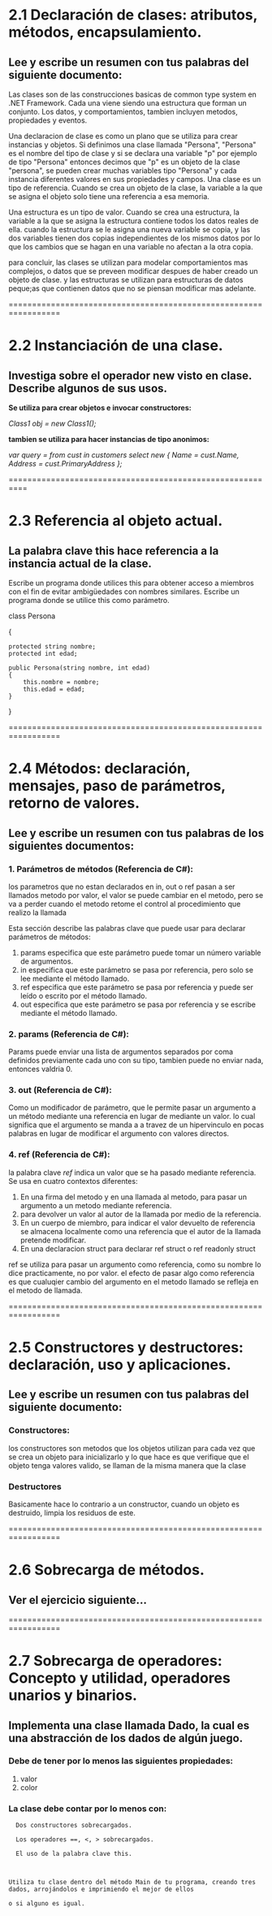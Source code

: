 # 2.1 Declaración de clases: atributos, métodos, encapsulamiento.

##  Lee y escribe un resumen con tus palabras del siguiente documento:

Las clases son de las construcciones basicas de common type system en .NET Framework. Cada una viene siendo una estructura que forman un conjunto. Los datos, y comportamientos, tambien incluyen metodos, propiedades y eventos. 

Una declaracion de clase es como un plano que se utiliza para crear instancias y objetos. Si definimos una clase llamada "Persona", "Persona" es el nombre del tipo de clase y si se declara una variable "p" por ejemplo de tipo "Persona" entonces decimos que "p" es un objeto de la clase "persona", se pueden crear muchas variables tipo "Persona" y cada instancia diferentes valores en sus propiedades y campos.
Una clase es un tipo de referencia. Cuando se crea un objeto de la clase, la variable a la que se asigna el objeto solo tiene una referencia a esa memoria. 

Una estructura es un tipo de valor. Cuando se crea una estructura, la variable a la que se asigna la estructura contiene todos los datos reales de ella. cuando la estructura se le asigna una nueva variable se copia, y las dos variables tienen dos copias independientes de los mismos datos por lo que los cambios que se hagan en una variable no afectan a la otra copia.

para concluir, las clases se utilizan para modelar comportamientos mas complejos, o datos que se preveen modificar despues de haber creado un objeto de clase. y las estructuras se utilizan para estructuras de datos peque;as que contienen datos que no se piensan modificar mas adelante.

=================================================================

 # 2.2 Instanciación de una clase.
 ## Investiga sobre el operador new visto en clase. Describe algunos de sus usos.
 
 **Se utiliza para crear objetos e invocar constructores:**

 _Class1 obj  = new Class1();_

 **tambien se utiliza para hacer instancias de tipo anonimos:**

 _var query = from cust in customers
            select new { Name = cust.Name, Address = cust.PrimaryAddress };_

==========================================================
# 2.3 Referencia al objeto actual.  
##   La palabra clave this hace referencia a la instancia actual de la clase. 

Escribe un programa donde utilices this para obtener acceso a miembros con el fin de evitar ambigüedades con nombres similares.
Escribe un programa donde se utilice this como parámetro.

class Persona

{

    protected string nombre;
    protected int edad;

    public Persona(string nombre, int edad)
    {
        this.nombre = nombre;
        this.edad = edad;
    }
}

=================================================================
#  2.4 Métodos: declaración, mensajes, paso de parámetros, retorno de valores.
## Lee y escribe un resumen con tus palabras de los siguientes documentos: 

### 1. Parámetros de métodos (Referencia de C#):

los parametros que no estan declarados en in, out o ref pasan a ser llamados metodo por valor, el valor se puede cambiar en el metodo, pero se va a perder cuando el metodo retome el control al procedimiento que realizo la llamada

Esta sección describe las palabras clave que puede usar para declarar parámetros de métodos:

1. params especifica que este parámetro puede tomar un número variable de argumentos.
2. in especifica que este parámetro se pasa por referencia, pero solo se lee mediante el método llamado.
3. ref especifica que este parámetro se pasa por referencia y puede ser leído o escrito por el método llamado.
4. out especifica que este parámetro se pasa por referencia y se escribe mediante el método llamado.

### 2. params (Referencia de C#):

Params puede enviar una lista de argumentos separados por coma definidos previamente cada uno con su tipo, tambien puede no enviar nada, entonces valdria 0.

### 3. out (Referencia de C#):

Como un modificador de parámetro, que le permite pasar un argumento a un método mediante una referencia en lugar de mediante un valor. lo cual significa que el argumento se manda a a travez de un hipervinculo en pocas palabras en lugar de modificar el argumento con valores directos.

### 4. ref (Referencia de C#):

la palabra clave _ref_ indica un valor que se ha pasado mediante referencia. Se usa en cuatro contextos diferentes:

1. En una firma del metodo y en una llamada al metodo, para pasar un argumento a un metodo mediante referencia.
2. para devolver un valor al autor de la llamada por medio de la referencia.
3. En un cuerpo de miembro, para indicar el valor devuelto de referencia se almacena localmente como una referencia que el autor de la llamada pretende modificar.
4. En una declaracion struct para declarar ref struct o ref readonly struct

ref se utiliza para pasar un argumento como referencia, como su nombre lo dice practicamente, no por valor. el efecto de pasar algo como referencia es que cualuqier cambio del argumento en el metodo llamado se refleja en el metodo de llamada.

=================================================================

#  2.5 Constructores y destructores: declaración, uso y aplicaciones.

##   Lee y escribe un resumen con tus palabras del siguiente documento:

### Constructores:
los constructores son metodos que los objetos utilizan para cada vez que se crea un objeto para inicializarlo y lo que hace es que verifique que el objeto tenga valores valido, se llaman de la misma manera que la clase

### Destructores
Basicamente hace lo contrario a un constructor, cuando un objeto es destruido, limpia los residuos de este.

=================================================================

# 2.6 Sobrecarga de métodos. 
## Ver el ejercicio siguiente...

=================================================================
# 2.7 Sobrecarga de operadores: Concepto y utilidad, operadores unarios y binarios.
## Implementa una clase llamada Dado, la cual es una abstracción de los dados de algún juego.

### Debe de tener por lo menos las siguientes propiedades:

1. valor
2. color

### La clase debe contar por lo menos con:

      Dos constructores sobrecargados.

      Los operadores ==, <, > sobrecargados.

      El uso de la palabra clave this.

   

    Utiliza tu clase dentro del método Main de tu programa, creando tres dados, arrojándolos e imprimiendo el mejor de ellos 

    o si alguno es igual.

    


